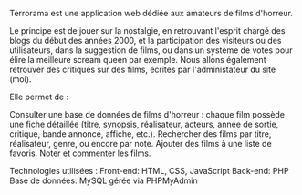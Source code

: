 Terrorama est une application web dédiée aux amateurs de films d'horreur. 

Le principe est de jouer sur la nostalgie, en retrouvant l'esprit chargé des blogs du début des années 2000, et la participation des visiteurs ou des utilisateurs, dans la suggestion de films,
ou dans un système de votes pour élire la meilleure scream queen par exemple. Nous allons également retrouver des critiques sur des films, écrites par l'administateur du site (moi).

Elle permet de :

Consulter une base de données de films d'horreur : chaque film possède une fiche détaillée (titre, synopsis, réalisateur, acteurs, année de sortie, critique, bande annoncé, affiche, etc.).
Rechercher des films par titre, réalisateur, genre, ou encore par note.
Ajouter des films à une liste de favoris.
Noter et commenter les films.

Technologies utilisées : 
Front-end: HTML, CSS, JavaScript
Back-end: PHP
Base de données: MySQL gérée via PHPMyAdmin
